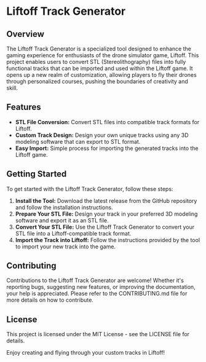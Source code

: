 # Liftoff Track Generator

## Overview
The Liftoff Track Generator is a specialized tool designed to enhance the gaming experience for enthusiasts of the drone simulator game, Liftoff. This project enables users to convert STL (Stereolithography) files into fully functional tracks that can be imported and used within the Liftoff game. It opens up a new realm of customization, allowing players to fly their drones through personalized courses, pushing the boundaries of creativity and skill.

## Features
- **STL File Conversion:** Convert STL files into compatible track formats for Liftoff.
- **Custom Track Design:** Design your own unique tracks using any 3D modeling software that can export to STL format.
- **Easy Import:** Simple process for importing the generated tracks into the Liftoff game.

## Getting Started
To get started with the Liftoff Track Generator, follow these steps:

1. **Install the Tool:** Download the latest release from the GitHub repository and follow the installation instructions.
2. **Prepare Your STL File:** Design your track in your preferred 3D modeling software and export it as an STL file.
3. **Convert Your STL File:** Use the Liftoff Track Generator to convert your STL file into a Liftoff-compatible track format.
4. **Import the Track into Liftoff:** Follow the instructions provided by the tool to import your new track into the game.
## Contributing
Contributions to the Liftoff Track Generator are welcome! Whether it's reporting bugs, suggesting new features, or improving the documentation, your help is appreciated. Please refer to the CONTRIBUTING.md file for more details on how to contribute.

## License
This project is licensed under the MIT License - see the LICENSE file for details.

Enjoy creating and flying through your custom tracks in Liftoff!
